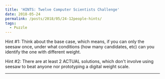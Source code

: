 ```yaml
---
title: 'HINTS: Twelve Computer Scientists Challenge'
date: 2018-05-24
permalink: /posts/2018/05/24-12people-hints/
tags:
  - Puzzle
---
```


Hint #1:
Think about the base case, which means, if you can only the seesaw once, under what conditions (how many candidates, etc) can you identify the one with different weight.


Hint #2:
There are at least 2 ACTUAL solutions, which don't involve using seesaw to beat anyone nor prototyping a digital weight scale.

------
